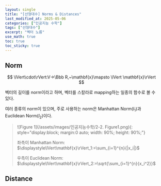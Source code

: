 ```yaml
---
layout: single
title: "[선형대수] Norms & Distances"
last_modified_at: 2025-05-06
categories: ["인공지능 수학"]
tags: ["선형대수"]
excerpt: "벡터 노름"
use_math: true
toc: true
toc_sticky: true
---
```


## Norm

$$
\lVert\cdot\rVert:V→\Bbb R,~\mathbf{x}\mapsto \lVert \mathbf{x}\rVert
$$

벡터의 길이를 norm이라고 하며, 벡터를 스칼라로 mapping하는 일종의 함수로 볼 수 있다.

여러 종류의 norm이 있으며, 주로 사용하는 norm은 Manhattan Norm($l_1)$과 Euclidean Norm($l_2$)이다.

> ![Figure 1](/assets/images/인공지능수학/2-2. Figure1.png){: style="display:block; margin:0 auto; width: 90%; height: 90%;"}
>
> 좌측이 Manhattan Norm: $\displaystyle\lVert\mathbf{x}\rVert_1:=\sum_{i=1}^{n}{|x_i|}$
>
> 우측이 Euclidean Norm: $\displaystyle\lVert\mathbf{x}\rVert_2:=\sqrt{\sum_{i=1}^{n}{x_i^2}}$

## Distance

